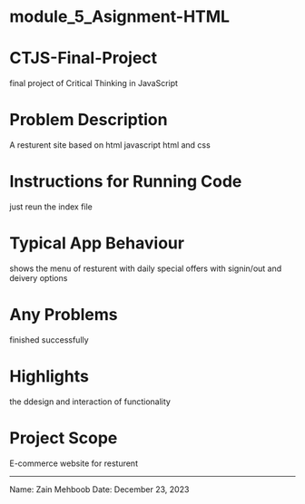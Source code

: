 # module_5_Asignment-HTML
# CTJS-Final-Project
final project of Critical Thinking in JavaScript

# Problem Description
A resturent site based on html javascript html and css

# Instructions for Running Code

just reun the index file

# Typical App Behaviour

shows the menu of resturent with daily special offers with signin/out and deivery options
# Any Problems

finished successfully
# Highlights
the ddesign and interaction of functionality
# Project Scope

E-commerce website for resturent 

---
Name: Zain Mehboob
Date: December 23, 2023